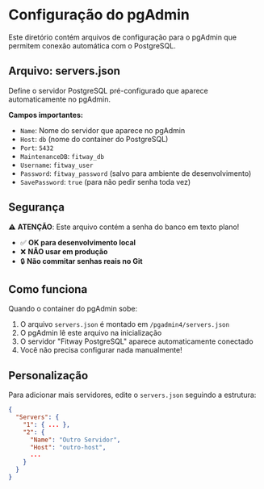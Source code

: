 # Configuração do pgAdmin

Este diretório contém arquivos de configuração para o pgAdmin que permitem conexão automática com o PostgreSQL.

## Arquivo: servers.json

Define o servidor PostgreSQL pré-configurado que aparece automaticamente no pgAdmin.

**Campos importantes:**

- `Name`: Nome do servidor que aparece no pgAdmin
- `Host`: `db` (nome do container do PostgreSQL)
- `Port`: `5432`
- `MaintenanceDB`: `fitway_db`
- `Username`: `fitway_user`
- `Password`: `fitway_password` (salvo para ambiente de desenvolvimento)
- `SavePassword`: `true` (para não pedir senha toda vez)

## Segurança

⚠️ **ATENÇÃO**: Este arquivo contém a senha do banco em texto plano!

- ✅ **OK para desenvolvimento local**
- ❌ **NÃO usar em produção**
- 🔒 **Não commitar senhas reais no Git**

## Como funciona

Quando o container do pgAdmin sobe:

1. O arquivo `servers.json` é montado em `/pgadmin4/servers.json`
2. O pgAdmin lê este arquivo na inicialização
3. O servidor "Fitway PostgreSQL" aparece automaticamente conectado
4. Você não precisa configurar nada manualmente!

## Personalização

Para adicionar mais servidores, edite o `servers.json` seguindo a estrutura:

```json
{
  "Servers": {
    "1": { ... },
    "2": {
      "Name": "Outro Servidor",
      "Host": "outro-host",
      ...
    }
  }
}
```
